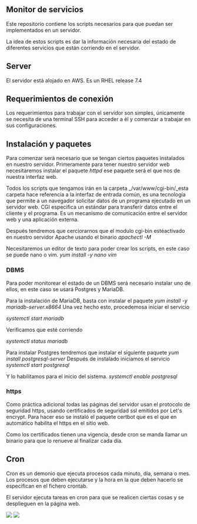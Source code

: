 ## Monitor de servicios

Este repositorio contiene los scripts necesarios para que puedan ser implementados en un servidor.

La idea de estos scripts es dar la información necesaria del estado de diferentes servicios que están corriendo en el servidor.

## Server

El servidor está alojado en AWS. Es un RHEL release 7.4

## Requerimientos de conexión

Los requerimientos para trabajar con el servidor son simples, únicamente se necesita de una terminal SSH para acceder a él y comenzar a trabajar en sus configuraciones.


## Instalación y paquetes

Para comenzar será necesario que se tengan ciertos paquetes instalados en nuestro servidor. Primeramente para tener nuestro servidor web necesitaremos instalar el paquete _httpd_ ese paquete será el que nos de nuestra interfaz web.

Todos los scripts que tengamos irán en la carpeta _/var/www/cgi-bin/_esta carpeta hace referencia a la interfaz de entrada común, es una tecnología que permite a un navegador solicitar datos de un programa ejecutado en un servidor web. CGI especifica un estándar para transferir datos entre el cliente y el programa. Es un mecanismo de comunicación entre el servidor web y una aplicación externa.

Después tendremos que cerciorarnos que el modulo cgi-bin estéactivado en nuestro servidor Apache usando el binario _apachectl -M_

Necesitaremos un editor de texto para poder crear los scripts, en este caso se puede nano o vim.
_yum install -y nano vim_

### DBMS
Para poder monitorear el estado de un DBMS será necesario instalar uno de ellos, en este caso se usará Postgres y MariaDB.

Para la instalación de MariaDB, basta con instalar el paquete _yum install -y mariadb-server.x8664_
Una vez hecho esto, procedemosa iniciar el servicio

_systemctl start mariadb_

Verificamos que esté corriendo

_systemctl status mariadb_

Para instalar Postgres tendremos que instalar el siguiente paquete _yum install postgresql-server_
Después de instalado iniciamos el servicio 
_systemctl start postgresql_

Y lo habilitamos para el inicio del sistema.
_systemctl enable postgresql_

### https
Como práctica adicional todas las páginas del servidor usan el protocolo de seguridad https, usando certificados de seguridad ssl emitidos por Let's encrypt. Para hacer eso se instaló el paquete certbot que es el que en automático habilita el https en el sitio web.

Como los certificados tienen una vigencia, desde cron se manda llamar un binario para que lo renueve al finalizar cada día.

## Cron
Cron es un demonio que ejecuta procesos cada minuto, día, semana o mes. Los procesos que deben ejecutarse y la hora en la que deben hacerlo se especifican en el fichero crontab.

El servidor ejecuta tareas en cron para que se realicen ciertas cosas y se desplieguen en la página web.

![]({{site.baseurl}}/cron.png)
![]({{site.baseurl}}/https://github.com/diego-go/monitor-servicios/blob/master/cron.png?raw=true)
